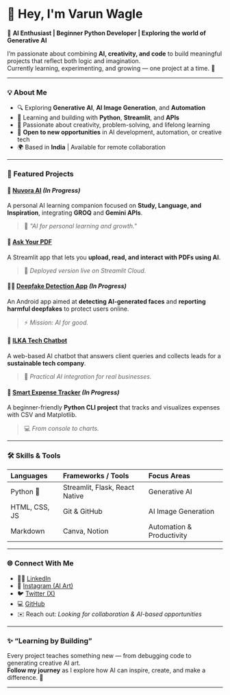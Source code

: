 # 👋 Hey, I'm Varun Wagle  

🌱 **AI Enthusiast | Beginner Python Developer | Exploring the world of Generative AI**

I’m passionate about combining **AI, creativity, and code** to build meaningful projects that reflect both logic and imagination.  
Currently learning, experimenting, and growing — one project at a time. 🚀  

---

### 💡 About Me  
- 🔍 Exploring **Generative AI**, **AI Image Generation**, and **Automation**  
- 🧠 Learning and building with **Python**, **Streamlit**, and **APIs**  
- 💬 Passionate about creativity, problem-solving, and lifelong learning  
- 💼 **Open to new opportunities** in AI development, automation, or creative tech  
- 🌍 Based in **India** | Available for remote collaboration  

---

### 🧩 Featured Projects  

#### 🧠 [Nuvora AI](#) *(In Progress)*
A personal AI learning companion focused on **Study, Language, and Inspiration**, integrating **GROQ** and **Gemini APIs**.  
> 💬 *"AI for personal learning and growth."*

#### 📄 [Ask Your PDF](#)  
A Streamlit app that lets you **upload, read, and interact with PDFs using AI**.  
> 🧠 *Deployed version live on Streamlit Cloud.*

#### 🕵️‍♂️ [Deepfake Detection App](#) *(In Progress)*  
An Android app aimed at **detecting AI-generated faces** and **reporting harmful deepfakes** to protect users online.  
> ⚡ *Mission: AI for good.*

#### 💼 [ILKA Tech Chatbot](#)  
A web-based AI chatbot that answers client queries and collects leads for a **sustainable tech company**.  
> 🌿 *Practical AI integration for real businesses.*

#### 🧾 [Smart Expense Tracker](#) *(In Progress)*
A beginner-friendly **Python CLI project** that tracks and visualizes expenses with CSV and Matplotlib.  
> 💻 *From console to charts.*

---

### 🛠️ Skills & Tools  

| **Languages** | **Frameworks / Tools** | **Focus Areas** |
|:---------------|:----------------------|:----------------|
| Python 🐍 | Streamlit, Flask, React Native | Generative AI |
| HTML, CSS, JS | Git & GitHub | AI Image Generation |
| Markdown | Canva, Notion | Automation & Productivity |

---

### 🌐 Connect With Me  

- 🧑‍💼 [LinkedIn](https://www.linkedin.com/in/varunwagle/)
- 📸 [Instagram (AI Art)](https://www.instagram.com/talesandinkbyvarun/)
- 🐦 [Twitter (X)](https://x.com/DrunkenGrape_IN)
- 💻 [GitHub](https://github.com/VarunWagle)  
- ✉️ Reach out: *Looking for collaboration & AI-based opportunities*

---

### ✨ “Learning by Building”  
Every project teaches something new — from debugging code to generating creative AI art.  
**Follow my journey** as I explore how AI can inspire, create, and make a difference. 🌟  

---
